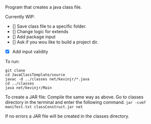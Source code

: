 Program that creates a java class file.

Currently WIP:
- [] Save class file to a specific folder.
- [] Change logic for extends
- [] Add package input
- [] Ask if you wou like to build a project dir.
- [x] Add input validity

To run:
```
git clone
cd JavaClassTemplate/source
javac -d ../classes net/kevinjr/*.java
cd ../classes
java net/kevinjr/Main
```
To create a JAR file:
Compile the same way as above.
Go to classes directory in the terminal and enter the following command.
`jar -cvmf manifest.txt classConstruct.jar net` 

If no errors a JAR file will be created in the classes directory.